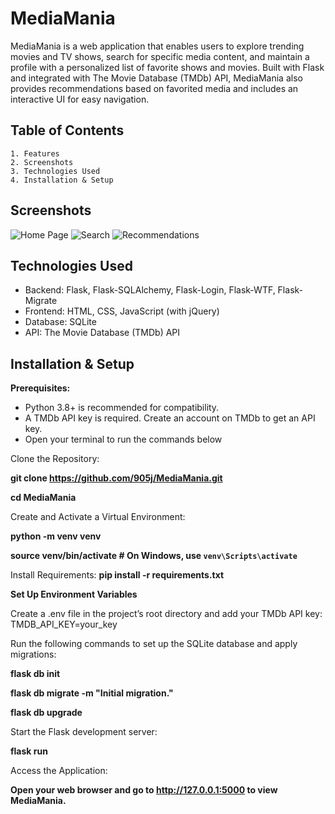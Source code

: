 
# MediaMania

MediaMania is a web application that enables users to explore trending movies and TV shows, search for specific media content, and maintain a profile with a personalized list of favorite shows and movies. Built with Flask and integrated with The Movie Database (TMDb) API, MediaMania also provides recommendations based on favorited media and includes an interactive UI for easy navigation.




## Table of Contents
    1. Features
    2. Screenshots
    3. Technologies Used
    4. Installation & Setup
    
## Screenshots
![Home Page](screenshot_2.png)
![Search](screenshot_3.png)
![Recommendations](screenshot_1.png)

## Technologies Used
- Backend: Flask, Flask-SQLAlchemy, Flask-Login, Flask-WTF, Flask-Migrate
- Frontend: HTML, CSS, JavaScript (with jQuery)
- Database: SQLite
- API: The Movie Database (TMDb) API
## Installation & Setup

**Prerequisites:**
- Python 3.8+ is recommended for compatibility.
- A TMDb API key is required. Create an account on TMDb to get an API key.
- Open your terminal to run the commands below

Clone the Repository:

**git clone https://github.com/905j/MediaMania.git**

**cd MediaMania**

Create and Activate a Virtual Environment:

**python -m venv venv**

**source venv/bin/activate  # On Windows, use `venv\Scripts\activate`**

Install Requirements:
**pip install -r requirements.txt**

**Set Up Environment Variables**

Create a .env file in the project’s root directory and add your TMDb API key: TMDB_API_KEY=your_key

Run the following commands to set up the SQLite database and apply migrations:

**flask db init**

**flask db migrate -m "Initial migration."**

**flask db upgrade**

Start the Flask development server:

**flask run**

Access the Application:

**Open your web browser and go to http://127.0.0.1:5000 to view MediaMania.**
